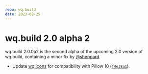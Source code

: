 ```yaml
---
repo: wq.build
date: 2023-08-25
---
```


# wq.build 2.0 alpha 2

wq.build 2.0.0a2 is the second alpha of the upcoming 2.0 version of wq.build, containing a minor fix by [@sheppard](https://github.com/sheppard).

 * Update [wq icons](../wq.build/icons.md) for compatibility with Pillow 10 ([`f4e38a1`](https://github.com/wq/wq.build/commit/f4e38a1)).
